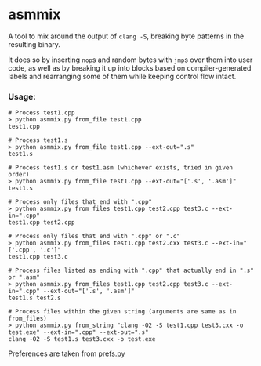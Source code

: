 # asmmix
A tool to mix around the output of `clang -S`, breaking byte patterns in the resulting binary.

It does so by inserting `nop`s and random bytes with `jmp`s over them into user code, as well as by breaking it up into blocks based on compiler-generated labels and rearranging some of them while keeping control flow intact.

### Usage:

```shell
# Process test1.cpp
> python asmmix.py from_file test1.cpp
test1.cpp

# Process test1.s
> python asmmix.py from_file test1.cpp --ext-out=".s"
test1.s

# Process test1.s or test1.asm (whichever exists, tried in given order)
> python asmmix.py from_file test1.cpp --ext-out="['.s', '.asm']"
test1.s

# Process only files that end with ".cpp"
> python asmmix.py from_files test1.cpp test2.cpp test3.c --ext-in=".cpp"
test1.cpp test2.cpp

# Process only files that end with ".cpp" or ".c"
> python asmmix.py from_files test1.cpp test2.cxx test3.c --ext-in="['.cpp', '.c']"
test1.cpp test3.c

# Process files listed as ending with ".cpp" that actually end in ".s" or ".asm"
> python asmmix.py from_files test1.cpp test2.cpp test3.c --ext-in=".cpp" --ext-out="['.s', '.asm']"
test1.s test2.s

# Process files within the given string (arguments are same as in from_files)
> python asmmix.py from_string "clang -O2 -S test1.cpp test3.cxx -o test.exe" --ext-in=".cpp" --ext-out=".s"
clang -O2 -S test1.s test3.cxx -o test.exe
```

Preferences are taken from [prefs.py](./prefs.py)

